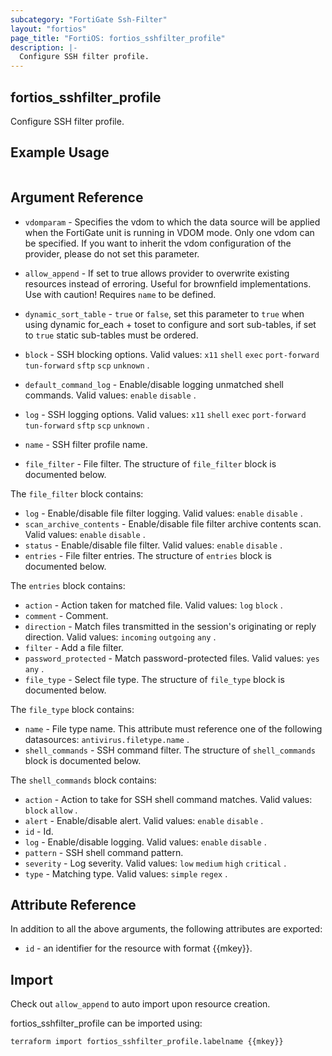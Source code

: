 ```yaml
---
subcategory: "FortiGate Ssh-Filter"
layout: "fortios"
page_title: "FortiOS: fortios_sshfilter_profile"
description: |-
  Configure SSH filter profile.
---
```


## fortios_sshfilter_profile
Configure SSH filter profile.

## Example Usage

```hcl

```

## Argument Reference
* `vdomparam` - Specifies the vdom to which the data source will be applied when the FortiGate unit is running in VDOM mode. Only one vdom can be specified. If you want to inherit the vdom configuration of the provider, please do not set this parameter.
* `allow_append` - If set to true allows provider to overwrite existing resources instead of erroring. Useful for brownfield implementations. Use with caution! Requires `name` to be defined.
* `dynamic_sort_table` - `true` or `false`, set this parameter to `true` when using dynamic for_each + toset to configure and sort sub-tables, if set to `true` static sub-tables must be ordered.

* `block` - SSH blocking options. Valid values: `x11` `shell` `exec` `port-forward` `tun-forward` `sftp` `scp` `unknown` .
* `default_command_log` - Enable/disable logging unmatched shell commands. Valid values: `enable` `disable` .
* `log` - SSH logging options. Valid values: `x11` `shell` `exec` `port-forward` `tun-forward` `sftp` `scp` `unknown` .
* `name` - SSH filter profile name.
* `file_filter` - File filter. The structure of `file_filter` block is documented below.

The `file_filter` block contains:

* `log` - Enable/disable file filter logging. Valid values: `enable` `disable` .
* `scan_archive_contents` - Enable/disable file filter archive contents scan. Valid values: `enable` `disable` .
* `status` - Enable/disable file filter. Valid values: `enable` `disable` .
* `entries` - File filter entries. The structure of `entries` block is documented below.

The `entries` block contains:

* `action` - Action taken for matched file. Valid values: `log` `block` .
* `comment` - Comment.
* `direction` - Match files transmitted in the session's originating or reply direction. Valid values: `incoming` `outgoing` `any` .
* `filter` - Add a file filter.
* `password_protected` - Match password-protected files. Valid values: `yes` `any` .
* `file_type` - Select file type. The structure of `file_type` block is documented below.

The `file_type` block contains:

* `name` - File type name. This attribute must reference one of the following datasources: `antivirus.filetype.name` .
* `shell_commands` - SSH command filter. The structure of `shell_commands` block is documented below.

The `shell_commands` block contains:

* `action` - Action to take for SSH shell command matches. Valid values: `block` `allow` .
* `alert` - Enable/disable alert. Valid values: `enable` `disable` .
* `id` - Id.
* `log` - Enable/disable logging. Valid values: `enable` `disable` .
* `pattern` - SSH shell command pattern.
* `severity` - Log severity. Valid values: `low` `medium` `high` `critical` .
* `type` - Matching type. Valid values: `simple` `regex` .

## Attribute Reference

In addition to all the above arguments, the following attributes are exported:
* `id` - an identifier for the resource with format {{mkey}}.

## Import

Check out `allow_append` to auto import upon resource creation.

fortios_sshfilter_profile can be imported using:
```sh
terraform import fortios_sshfilter_profile.labelname {{mkey}}
```
